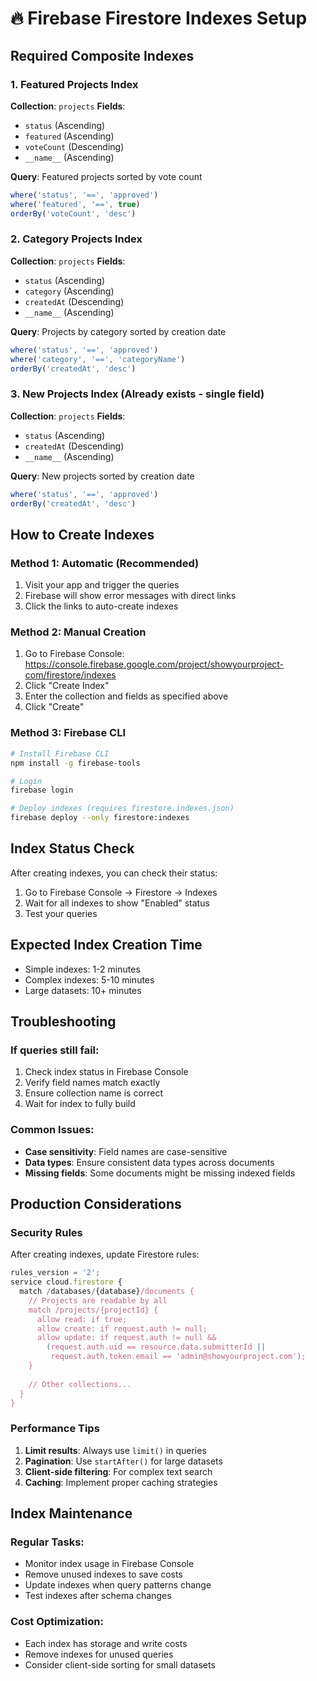 # 🔥 Firebase Firestore Indexes Setup

## Required Composite Indexes

### 1. Featured Projects Index
**Collection**: `projects`
**Fields**:
- `status` (Ascending)
- `featured` (Ascending) 
- `voteCount` (Descending)
- `__name__` (Ascending)

**Query**: Featured projects sorted by vote count
```javascript
where('status', '==', 'approved')
where('featured', '==', true)
orderBy('voteCount', 'desc')
```

### 2. Category Projects Index
**Collection**: `projects`
**Fields**:
- `status` (Ascending)
- `category` (Ascending)
- `createdAt` (Descending)
- `__name__` (Ascending)

**Query**: Projects by category sorted by creation date
```javascript
where('status', '==', 'approved')
where('category', '==', 'categoryName')
orderBy('createdAt', 'desc')
```

### 3. New Projects Index (Already exists - single field)
**Collection**: `projects`
**Fields**:
- `status` (Ascending)
- `createdAt` (Descending)
- `__name__` (Ascending)

**Query**: New projects sorted by creation date
```javascript
where('status', '==', 'approved')
orderBy('createdAt', 'desc')
```

## How to Create Indexes

### Method 1: Automatic (Recommended)
1. Visit your app and trigger the queries
2. Firebase will show error messages with direct links
3. Click the links to auto-create indexes

### Method 2: Manual Creation
1. Go to Firebase Console: https://console.firebase.google.com/project/showyourproject-com/firestore/indexes
2. Click "Create Index"
3. Enter the collection and fields as specified above
4. Click "Create"

### Method 3: Firebase CLI
```bash
# Install Firebase CLI
npm install -g firebase-tools

# Login
firebase login

# Deploy indexes (requires firestore.indexes.json)
firebase deploy --only firestore:indexes
```

## Index Status Check

After creating indexes, you can check their status:
1. Go to Firebase Console → Firestore → Indexes
2. Wait for all indexes to show "Enabled" status
3. Test your queries

## Expected Index Creation Time
- Simple indexes: 1-2 minutes
- Complex indexes: 5-10 minutes
- Large datasets: 10+ minutes

## Troubleshooting

### If queries still fail:
1. Check index status in Firebase Console
2. Verify field names match exactly
3. Ensure collection name is correct
4. Wait for index to fully build

### Common Issues:
- **Case sensitivity**: Field names are case-sensitive
- **Data types**: Ensure consistent data types across documents
- **Missing fields**: Some documents might be missing indexed fields

## Production Considerations

### Security Rules
After creating indexes, update Firestore rules:
```javascript
rules_version = '2';
service cloud.firestore {
  match /databases/{database}/documents {
    // Projects are readable by all
    match /projects/{projectId} {
      allow read: if true;
      allow create: if request.auth != null;
      allow update: if request.auth != null && 
        (request.auth.uid == resource.data.submitterId || 
         request.auth.token.email == 'admin@showyourproject.com');
    }
    
    // Other collections...
  }
}
```

### Performance Tips
1. **Limit results**: Always use `limit()` in queries
2. **Pagination**: Use `startAfter()` for large datasets
3. **Client-side filtering**: For complex text search
4. **Caching**: Implement proper caching strategies

## Index Maintenance

### Regular Tasks:
- Monitor index usage in Firebase Console
- Remove unused indexes to save costs
- Update indexes when query patterns change
- Test indexes after schema changes

### Cost Optimization:
- Each index has storage and write costs
- Remove indexes for unused queries
- Consider client-side sorting for small datasets
